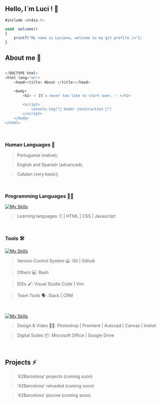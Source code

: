 ###  <h2> Hello, I`m Luci ! 👋 </h2>

  
```javascript
#include <stdio.h>

void  welcome()
{
    printf("My name is Luciana, welcome to my git profile.\n");
}
```

## About me 🌱

```javascript

<!DOCTYPE html>
<html lang="en">
    <head><title> About </title></head>

    <body>
        <h2> ✨ It`s never too late to start over. ✨ </h2>
 
        <script>
            console.log("🚧 Under construction 🚧")
        </script>
    </body>
</html>

```


<br>

<h3> Human Languages 💬 </h3>

> Portuguese (native);

> English and Spanish (advanced);

> Catalan (very basic);

<br>

<h3> Programming Languages 👨‍💻 </h3>

[![My Skills](https://skillicons.dev/icons?i=c,html,css,js)](https://skillicons.dev)

> Learning languages: C | HTML | CSS | Javascript

<br>

<h3> Tools 🛠️ </h3>

[![My Skills](https://skillicons.dev/icons?i=git,github,vim,vscode)](https://skillicons.dev)

> Version Control System 💻:  Git | Github

> Others 💻:  Bash

> IDEs 🖌️:  Visual Studio Code | Vim

> Team Tools 🗣️:  Slack | CRM

<br>

[![My Skills](https://skillicons.dev/icons?i=autocad,wordpress)](https://skillicons.dev)

> Design & Video 👨‍🎨:  Photoshop | Premiere | Autocad | Canvas | Inshot

> Digital Suites 📦:  Microsoft Office | Google Drive

<br>

## Projects ⚡

> '42Barcelona' projects (coming soon)

> '42Barcelona' reloaded (coming soon)

> '42Barcelona' piscine  (coming soon)

<!--
 [`Hello`]
 <`Hello`/>
 :strawberry: Olá :strawberry: Hola :strawberry: こんにちは 
 🔭  🌱  👯  🤔  💬  📫 How to reach me: 😄 ✨ ⚡ Fun fact:
-->

